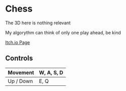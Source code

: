 # Chess

The 3D here is nothing relevant

My algorythm can think of only one play ahead, be kind

[Itch.io Page](https://alaanvv.itch.io/chess)

## Controls   
Movement   | 	W, A, S, D
-|-
Up / Down  |	E, Q 
